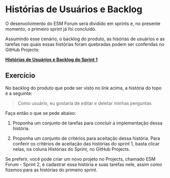 # Histórias de Usuários e Backlog

O desenvolvimento do ESM Forum será dividido em sprints e, no presente momento, o primeiro sprint já foi concluído.

Assumindo esse cenário, o backlog do produto, as hisórias de usuários e as tarefas nas quais essas histórias foram quebradas podem ser conferidas no GitHub Projects:

**[Histórias de Usuários e Backlog do Sprint 1](https://github.com/users/mtov/projects/1)**

## Exercício

No backlog do produto que pode ser visto no link acima, a história do topo é a seguinte:

> Como usuário, eu gostaria de editar e deletar minhas perguntas

Faça então o que se pede abaixo:

1. Proponha um conjunto de tarefas para concluir a implementação dessa história. 

2. Proponha um conjunto de critérios para aceitação dessa história. Para conferir os critérios de aceitação das histórias do sprint 1, basta clicar nelas, na coluna Histórias do Sprint, no GitHub Projects.

Se preferir, você pode criar um novo projeto no Projects, chamado ESM Forum - Sprint 2, e cadastrar essa história e suas tarefas nele, assim como fizemos para as histórias do primeiro sprint.

